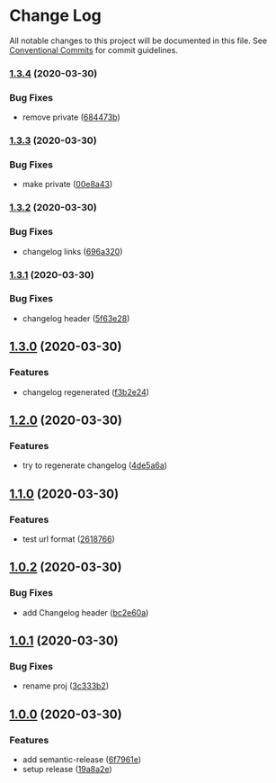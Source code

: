# Change Log

All notable changes to this project will be documented in this file.
See [Conventional Commits](https://conventionalcommits.org) for commit guidelines.

### [1.3.4](https://github.com/shimarulin/standard-pkg/compare/v1.3.3...v1.3.4) (2020-03-30)


### Bug Fixes

* remove private ([684473b](https://github.com/shimarulin/standard-pkg/commit/684473b847e2a128dfaffad1c42d69984abd33f1))

### [1.3.3](https://github.com/shimarulin/standard-pkg/compare/v1.3.2...v1.3.3) (2020-03-30)


### Bug Fixes

* make private ([00e8a43](https://github.com/shimarulin/standard-pkg/commit/00e8a437735be21f3879095dbb6554290a9a2aa1))

### [1.3.2](https://github.com/shimarulin/standard-pkg/compare/v1.3.1...v1.3.2) (2020-03-30)


### Bug Fixes

* changelog links ([696a320](https://github.com/shimarulin/standard-pkg/commit/696a32026caf899d8c0159b7fea4644d1e4ac559))

### [1.3.1](https://github.com/shimarulin/standard-pkg/compare/v1.3.0...v1.3.1) (2020-03-30)


### Bug Fixes

* changelog header ([5f63e28](https://github.com/shimarulin/standard-pkg/commit/5f63e28756de744c35aa95e6f740df66ac943089))

## [1.3.0](https://github.com/shimarulin/standard-pkg/compare/v1.2.0...v1.3.0) (2020-03-30)


### Features

* changelog regenerated ([f3b2e24](https://github.com/shimarulin/standard-pkg/commit/f3b2e2489cf545f72c33d1a7a92a159023a09e92))

## [1.2.0](https://github.com/shimarulin/standard-pkg/compare/v1.1.0...v1.2.0) (2020-03-30)


### Features

* try to regenerate changelog ([4de5a6a](https://github.com/shimarulin/standard-pkg/commit/4de5a6abd5a5abd74a60e8a31844ad381cb3ff70))



## [1.1.0](https://github.com/shimarulin/standard-pkg/compare/v1.0.2...v1.1.0) (2020-03-30)


### Features

* test url format ([2618766](https://github.com/shimarulin/standard-pkg/commit/26187667371cfcd69b6804ccaaeeb56f3b1e656e))



## [1.0.2](https://github.com/shimarulin/standard-pkg/compare/v1.0.1...v1.0.2) (2020-03-30)


### Bug Fixes

* add Changelog header ([bc2e60a](https://github.com/shimarulin/standard-pkg/commit/bc2e60aa92f547b911bc6eefa6bc3183ba677a26))



## [1.0.1](https://github.com/shimarulin/standard-pkg/compare/v1.0.0...v1.0.1) (2020-03-30)


### Bug Fixes

* rename proj ([3c333b2](https://github.com/shimarulin/standard-pkg/commit/3c333b21a713db24e006bab159e036eb0eaf30da))



## [1.0.0](https://github.com/shimarulin/standard-pkg/compare/6f7961e39571ca7c44c0034bd95ccea68ad57152...v1.0.0) (2020-03-30)


### Features

* add semantic-release ([6f7961e](https://github.com/shimarulin/standard-pkg/commit/6f7961e39571ca7c44c0034bd95ccea68ad57152))
* setup release ([19a8a2e](https://github.com/shimarulin/standard-pkg/commit/19a8a2ecbef733142e9418ece91b4661fed1ea60))
